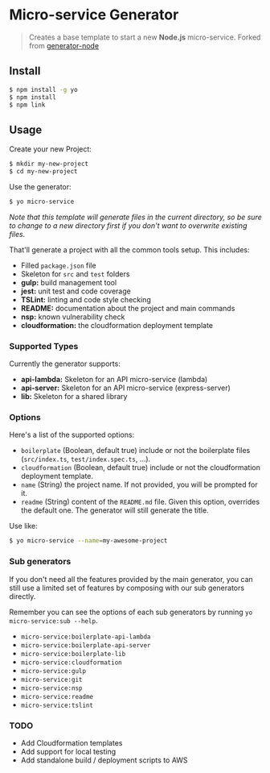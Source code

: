# Micro-service Generator

> Creates a base template to start a new **Node.js** micro-service. 
  Forked from [generator-node](https://github.com/yeoman/generator-generator)


## Install

```bash
$ npm install -g yo
$ npm install
$ npm link
```


## Usage

Create your new Project:
```bash
$ mkdir my-new-project
$ cd my-new-project
```

Use the generator:
```bash
$ yo micro-service
```

*Note that this template will generate files in the current directory, so be sure to change to a new directory first if you don't want to overwrite existing files.*

That'll generate a project with all the common tools setup. This includes:

- Filled `package.json` file
- Skeleton for `src` and `test` folders
- **gulp:** build management tool
- **jest:** unit test and code coverage
- **TSLint:** linting and code style checking
- **README:** documentation about the project and main commands
- **nsp:** known vulnerability check
- **cloudformation:** the cloudformation deployment template


### Supported Types

Currently the generator supports:

- **api-lambda:** Skeleton for an API micro-service (lambda)
- **api-server:** Skeleton for an API micro-service (express-server)
- **lib:** Skeleton for a shared library


### Options

Here's a list of the supported options:

- `boilerplate` (Boolean, default true) include or not the boilerplate files (`src/index.ts`, `test/index.spec.ts`, ...).
- `cloudformation` (Boolean, default true) include or not the cloudformation deployment template.
- `name` (String) the project name. If not provided, you will be prompted for it.
- `readme` (String) content of the `README.md` file. Given this option, overrides the default one. The generator will still generate the title.

Use like:
```bash
$ yo micro-service --name=my-awesome-project
```

### Sub generators

If you don't need all the features provided by the main generator, you can still use a limited set of features by composing with our sub generators directly.

Remember you can see the options of each sub generators by running `yo micro-service:sub --help`.

- `micro-service:boilerplate-api-lambda`
- `micro-service:boilerplate-api-server`
- `micro-service:boilerplate-lib`
- `micro-service:cloudformation`
- `micro-service:gulp`
- `micro-service:git`
- `micro-service:nsp`
- `micro-service:readme`
- `micro-service:tslint`


### TODO 
- Add Cloudformation templates
- Add support for local testing
- Add standalone build / deployment scripts to AWS